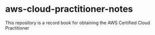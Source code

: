 # aws-cloud-practitioner-notes
This repository is a record book for obtaining the AWS Certified Cloud Practitioner
